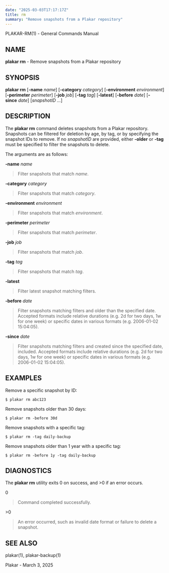 ```yaml
---
date: "2025-03-03T17:17:17Z"
title: rm
summary: "Remove snapshots from a Plakar repository"
---
```

PLAKAR-RM(1) - General Commands Manual

## NAME

**plakar rm** - Remove snapshots from a Plakar repository

## SYNOPSIS

**plakar rm**
\[**-name**&nbsp;*name*]
\[**-category**&nbsp;*category*]
\[**-environment**&nbsp;*environment*]
\[**-perimeter**&nbsp;*perimeter*]
\[**-job**&nbsp;*job*]
\[**-tag**&nbsp;*tag*]
\[**-latest**]
\[**-before**&nbsp;*date*]
\[**-since**&nbsp;*date*]
\[*snapshotID&nbsp;...*]

## DESCRIPTION

The
**plakar rm**
command deletes snapshots from a Plakar repository.
Snapshots can be filtered for deletion by age, by tag, or by
specifying the snapshot IDs to remove.
If no
*snapshotID*
are provided, either
**-older**
or
**-tag**
must be specified to filter the snapshots to delete.

The arguments are as follows:

**-name** *name*

> Filter snapshots that match
> *name*.

**-category** *category*

> Filter snapshots that match
> *category*.

**-environment** *environment*

> Filter snapshots that match
> *environment*.

**-perimeter** *perimeter*

> Filter snapshots that match
> *perimeter*.

**-job** *job*

> Filter snapshots that match
> *job*.

**-tag** *tag*

> Filter snapshots that match
> *tag*.

**-latest**

> Filter latest snapshot matching filters.

**-before** *date*

> Filter snapshots matching filters and older than the specified date.
> Accepted formats include relative durations
> (e.g. 2d for two days, 1w for one week)
> or specific dates in various formats
> (e.g. 2006-01-02 15:04:05).

**-since** *date*

> Filter snapshots matching filters and created since the specified date, included.
> Accepted formats include relative durations
> (e.g. 2d for two days, 1w for one week)
> or specific dates in various formats
> (e.g. 2006-01-02 15:04:05).

## EXAMPLES

Remove a specific snapshot by ID:

	$ plakar rm abc123

Remove snapshots older than 30 days:

	$ plakar rm -before 30d

Remove snapshots with a specific tag:

	$ plakar rm -tag daily-backup

Remove snapshots older than 1 year with a specific tag:

	$ plakar rm -before 1y -tag daily-backup

## DIAGNOSTICS

The **plakar rm** utility exits&#160;0 on success, and&#160;&gt;0 if an error occurs.

0

> Command completed successfully.

&gt;0

> An error occurred, such as invalid date format or failure to delete a
> snapshot.

## SEE ALSO

plakar(1),
plakar-backup(1)

Plakar - March 3, 2025
